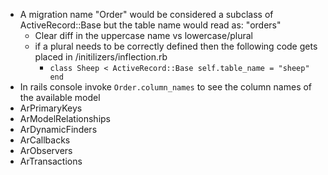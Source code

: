 * A migration name "Order" would be considered a subclass of ActiveRecord::Base but the table name would read as: "orders"
  * Clear diff in the uppercase name vs lowercase/plural
  * if a plural needs to be correctly defined then the following code gets placed in /initilizers/inflection.rb
    * `class Sheep < ActiveRecord::Base self.table_name = "sheep" end `
* In rails console invoke `Order.column_names` to see the column names of the available model
* ArPrimaryKeys
* ArModelRelationships
* ArDynamicFinders
* ArCallbacks
* ArObservers
* ArTransactions